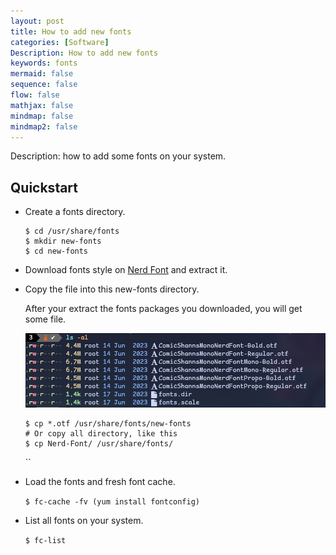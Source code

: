 ```yaml
---
layout: post
title: How to add new fonts
categories: [Software]
Description: How to add new fonts
keywords: fonts
mermaid: false
sequence: false
flow: false
mathjax: false
mindmap: false
mindmap2: false
---
```


Description: how to add some fonts on your system.

## Quickstart

+ Create a fonts directory.

    ```shell
    $ cd /usr/share/fonts
    $ mkdir new-fonts
    $ cd new-fonts
    ```

+ Download fonts style on [Nerd Font](https://www.nerdfonts.com/) and extract it.

+ Copy the file into this new-fonts directory.

    After your extract the fonts packages you downloaded, you will get some file.
    
    ![png](/images/add-fonts/swappy-20241024-151803.png)
    
    ```shell
    $ cp *.otf /usr/share/fonts/new-fonts
    # Or copy all directory, like this
    $ cp Nerd-Font/ /usr/share/fonts/
    ```
    ``

+ Load the fonts and fresh font cache.

    `$ fc-cache -fv (yum install fontconfig)`

+ List all fonts on your system.
    
    `$ fc-list`

